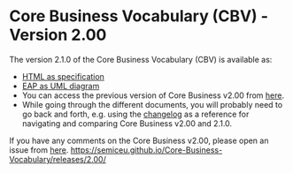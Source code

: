 # Core Business Vocabulary (CBV) - Version 2.00

The version 2.1.0 of the Core Business Vocabulary (CBV) is available as: 

*    [HTML as specification](https://semiceu.github.io/Core-Business-Vocabulary/releases/2.1.0/)
*    [EAP as UML diagram](https://github.com/SEMICeu/Core-Business-Vocabulary/blob/master/releases/2.1.0/html/overview.jpg)
*    You can access the previous version of Core Business v2.00 from [here](https://github.com/SEMICeu/Core-Business-Vocabulary/tree/master/releases/2.00). 
*    While going through the different documents, you will probably need to go back and forth, e.g. using the [changelog](https://github.com/SEMICeu/Core-Business-Vocabulary/blob/master/releases/2.1.0/Changelog.md) as a reference for navigating and comparing Core Business v2.00 and 2.1.0.

If you have any comments on the Core Business v2.00, please open an issue from [here](https://github.com/SEMICeu/Core-Business-Vocabulary/issues). 
https://semiceu.github.io/Core-Business-Vocabulary/releases/2.00/
